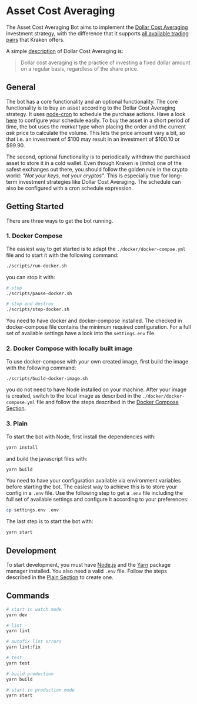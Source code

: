 # Asset Cost Averaging

The Asset Cost Averaging Bot aims to implement the [Dollar Cost Averaging](https://www.investopedia.com/terms/d/dollarcostaveraging.asp) investment strategy, with the difference that it supports [all available trading pairs](https://support.kraken.com/hc/en-us/articles/202944246-All-available-currencies-and-trading-pairs-on-Kraken) that Kraken offers.

A simple [description](https://intelligent.schwab.com/article/) of Dollar Cost Averaging is:
> Dollar cost averaging is the practice of investing a fixed dollar amount on a regular basis, regardless of the share price.


## General

The bot has a core functionality and an optional functionality. The core functionality is to buy an asset according to the Dollar Cost Averaging strategy. It uses [node-cron](https://www.npmjs.com/package/node-cron) to schedule the purchase actions. Have a look [here](https://crontab.guru) to configure your schedule easily. To buy the asset in a short period of time, the bot uses the *market* type when placing the order and the current *ask* price to calculate the volume. This lets the price amount vary a bit, so that i.e. an investment of $100 may result in an investment of $100.10 or $99.90.

The second, optional functionality is to periodically withdraw the purchased asset to store it in a cold wallet. Even though Kraken is (imho) one of the safest exchanges out there, you should follow the golden rule in the crypto world: *"Not your keys, not your cryptos"*. This is especially true for long-term investment strategies like Dollar Cost Averaging. The schedule can also be configured with a cron schedule expression.


## Getting Started

There are three ways to get the bot running.


### 1. Docker Compose

The easiest way to get started is to adapt the `./docker/docker-compse.yml` file and to start it with the following command:
```bash
./scripts/run-docker.sh
```

you can stop it with:
```bash
# stop
./scripts/pause-docker.sh

# stop and destroy
./scripts/stop-docker.sh
```

You need to have docker and docker-compose installed. The checked in docker-compose file contains the minimum required configuration. For a full set of available settings have a look into the `settings.env` file.


### 2. Docker Compose with locally built image

To use docker-compose with your own created image, first build the image with the following command:
```bash
./scripts/build-docker-image.sh
```

you do not need to have Node installed on your machine. After your image is created, switch to the local image as described in the `./docker/docker-compose.yml` file and follow the steps described in the [Docker Compose Section](#1-docker-compose).


### 3. Plain

To start the bot with Node, first install the dependencies with:
```bash
yarn install
```

and build the javascript files with:
```bash
yarn build
```

You need to have your configuration available via environment variables before starting the bot. The easiest way to achieve this is to store your config in a `.env` file. Use the following step to get a `.env` file including the full set of available settings and configure it according to your preferences:
```bash
cp settings.env .env
```

The last step is to start the bot with:
```bash
yarn start
```


## Development

To start development, you must have [Node.js](https://nodejs.org/en/) and the [Yarn](https://yarnpkg.com) package manager installed. You also need a valid `.env` file. Follow the steps described in the [Plain Section](#3-plain) to create one.

## Commands

```bash
# start in watch mode
yarn dev

# lint
yarn lint

# autofix lint errors
yarn lint:fix

# test
yarn test

# build production
yarn build

# start in production mode
yarn start
```